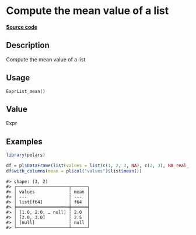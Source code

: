 

# Compute the mean value of a list

[**Source code**](https://github.com/pola-rs/r-polars/tree/main/R/expr__list.R#L47)

## Description

Compute the mean value of a list

## Usage

<pre><code class='language-R'>ExprList_mean()
</code></pre>

## Value

Expr

## Examples

``` r
library(polars)

df = pl$DataFrame(list(values = list(c(1, 2, 3, NA), c(2, 3), NA_real_)))
df$with_columns(mean = pl$col("values")$list$mean())
```

    #> shape: (3, 2)
    #> ┌────────────────────┬──────┐
    #> │ values             ┆ mean │
    #> │ ---                ┆ ---  │
    #> │ list[f64]          ┆ f64  │
    #> ╞════════════════════╪══════╡
    #> │ [1.0, 2.0, … null] ┆ 2.0  │
    #> │ [2.0, 3.0]         ┆ 2.5  │
    #> │ [null]             ┆ null │
    #> └────────────────────┴──────┘
